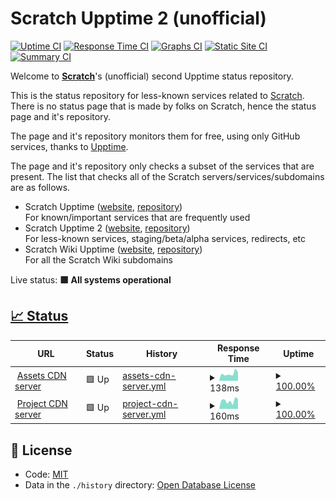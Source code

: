 # Scratch Upptime 2 (unofficial)

[![Uptime CI](https://github.com/Hans5958/Scratch-Upptime-2/workflows/Uptime%20CI/badge.svg)](https://github.com/Hans5958/Scratch-Upptime-2/actions?query=workflow%3A%22Uptime+CI%22)
[![Response Time CI](https://github.com/Hans5958/Scratch-Upptime-2/workflows/Response%20Time%20CI/badge.svg)](https://github.com/Hans5958/Scratch-Upptime-2/actions?query=workflow%3A%22Response+Time+CI%22)
[![Graphs CI](https://github.com/Hans5958/Scratch-Upptime-2/workflows/Graphs%20CI/badge.svg)](https://github.com/Hans5958/Scratch-Upptime-2/actions?query=workflow%3A%22Graphs+CI%22)
[![Static Site CI](https://github.com/Hans5958/Scratch-Upptime-2/workflows/Static%20Site%20CI/badge.svg)](https://github.com/Hans5958/Scratch-Upptime-2/actions?query=workflow%3A%22Static+Site+CI%22)
[![Summary CI](https://github.com/Hans5958/Scratch-Upptime-2/workflows/Summary%20CI/badge.svg)](https://github.com/Hans5958/Scratch-Upptime-2/actions?query=workflow%3A%22Summary+CI%22)

Welcome to **[Scratch](https://scratch.mit.edu)**'s (unofficial) second Upptime status repository.

This is the status repository for less-known services related to [Scratch](https://scratch.mit.edu). There is no status page that is made by folks on Scratch, hence the status page and it's repository.

The page and it's repository monitors them for free, using only GitHub services, thanks to [Upptime](https://github.com/upptime/upptime).

The page and it's repository only checks a subset of the services that are present. The list that checks all of the Scratch servers/services/subdomains are as follows.

- Scratch Upptime ([website](https://scratch-upptime.netlify.app), [repository](https://github.com/Hans5958/Scratch-Upptime))  
  For known/important services that are frequently used
- Scratch Upptime 2 ([website](https://scratch-upptime-2.netlify.app), [repository](https://github.com/Hans5958/Scratch-Upptime-2))  
  For less-known services, staging/beta/alpha services, redirects, etc
- Scratch Wiki Upptime ([website](https://scratch-wiki-upptime.netlify.app), [repository](https://github.com/Hans5958/Scratch-Wiki-Upptime))  
  For all the Scratch Wiki subdomains

Live status: <!--live status--> **🟩 All systems operational**

## [📈 Status](https://scratch-upptime-2.netlify.app)

<!--start: status pages-->
<!-- This summary is generated by Upptime (https://github.com/upptime/upptime) -->
<!-- Do not edit this manually, your changes will be overwritten -->
<!-- prettier-ignore -->
| URL | Status | History | Response Time | Uptime |
| --- | ------ | ------- | ------------- | ------ |
| <img alt="" src="https://favicons.githubusercontent.com/cdn.assets.scratch.mit.edu" height="13"> [Assets CDN server](https://cdn.assets.scratch.mit.edu) | 🟩 Up | [assets-cdn-server.yml](https://github.com/Hans5958/Scratch-Upptime-2/commits/master/history/assets-cdn-server.yml) | <details><summary><img alt="Response time graph" src="./graphs/assets-cdn-server/response-time-week.png" height="20"> 138ms</summary><br><a href="https://scratch-upptime=2.netlify.app/history/assets-cdn-server"><img alt="Response time 184" src="https://img.shields.io/endpoint?url=https%3A%2F%2Fraw.githubusercontent.com%2FHans5958%2FScratch-Upptime-2%2Fmaster%2Fapi%2Fassets-cdn-server%2Fresponse-time.json"></a><br><a href="https://scratch-upptime=2.netlify.app/history/assets-cdn-server"><img alt="24-hour response time 161" src="https://img.shields.io/endpoint?url=https%3A%2F%2Fraw.githubusercontent.com%2FHans5958%2FScratch-Upptime-2%2Fmaster%2Fapi%2Fassets-cdn-server%2Fresponse-time-day.json"></a><br><a href="https://scratch-upptime=2.netlify.app/history/assets-cdn-server"><img alt="7-day response time 138" src="https://img.shields.io/endpoint?url=https%3A%2F%2Fraw.githubusercontent.com%2FHans5958%2FScratch-Upptime-2%2Fmaster%2Fapi%2Fassets-cdn-server%2Fresponse-time-week.json"></a><br><a href="https://scratch-upptime=2.netlify.app/history/assets-cdn-server"><img alt="30-day response time 184" src="https://img.shields.io/endpoint?url=https%3A%2F%2Fraw.githubusercontent.com%2FHans5958%2FScratch-Upptime-2%2Fmaster%2Fapi%2Fassets-cdn-server%2Fresponse-time-month.json"></a><br><a href="https://scratch-upptime=2.netlify.app/history/assets-cdn-server"><img alt="1-year response time 184" src="https://img.shields.io/endpoint?url=https%3A%2F%2Fraw.githubusercontent.com%2FHans5958%2FScratch-Upptime-2%2Fmaster%2Fapi%2Fassets-cdn-server%2Fresponse-time-year.json"></a></details> | <details><summary><a href="https://scratch-upptime=2.netlify.app/history/assets-cdn-server">100.00%</a></summary><a href="https://scratch-upptime=2.netlify.app/history/assets-cdn-server"><img alt="All-time uptime 100.00%" src="https://img.shields.io/endpoint?url=https%3A%2F%2Fraw.githubusercontent.com%2FHans5958%2FScratch-Upptime-2%2Fmaster%2Fapi%2Fassets-cdn-server%2Fuptime.json"></a><br><a href="https://scratch-upptime=2.netlify.app/history/assets-cdn-server"><img alt="24-hour uptime 100.00%" src="https://img.shields.io/endpoint?url=https%3A%2F%2Fraw.githubusercontent.com%2FHans5958%2FScratch-Upptime-2%2Fmaster%2Fapi%2Fassets-cdn-server%2Fuptime-day.json"></a><br><a href="https://scratch-upptime=2.netlify.app/history/assets-cdn-server"><img alt="7-day uptime 100.00%" src="https://img.shields.io/endpoint?url=https%3A%2F%2Fraw.githubusercontent.com%2FHans5958%2FScratch-Upptime-2%2Fmaster%2Fapi%2Fassets-cdn-server%2Fuptime-week.json"></a><br><a href="https://scratch-upptime=2.netlify.app/history/assets-cdn-server"><img alt="30-day uptime 100.00%" src="https://img.shields.io/endpoint?url=https%3A%2F%2Fraw.githubusercontent.com%2FHans5958%2FScratch-Upptime-2%2Fmaster%2Fapi%2Fassets-cdn-server%2Fuptime-month.json"></a><br><a href="https://scratch-upptime=2.netlify.app/history/assets-cdn-server"><img alt="1-year uptime 100.00%" src="https://img.shields.io/endpoint?url=https%3A%2F%2Fraw.githubusercontent.com%2FHans5958%2FScratch-Upptime-2%2Fmaster%2Fapi%2Fassets-cdn-server%2Fuptime-year.json"></a></details>
| <img alt="" src="https://favicons.githubusercontent.com/cdn.projects.scratch.mit.edu" height="13"> [Project CDN server](https://cdn.projects.scratch.mit.edu) | 🟩 Up | [project-cdn-server.yml](https://github.com/Hans5958/Scratch-Upptime-2/commits/master/history/project-cdn-server.yml) | <details><summary><img alt="Response time graph" src="./graphs/project-cdn-server/response-time-week.png" height="20"> 160ms</summary><br><a href="https://scratch-upptime=2.netlify.app/history/project-cdn-server"><img alt="Response time 164" src="https://img.shields.io/endpoint?url=https%3A%2F%2Fraw.githubusercontent.com%2FHans5958%2FScratch-Upptime-2%2Fmaster%2Fapi%2Fproject-cdn-server%2Fresponse-time.json"></a><br><a href="https://scratch-upptime=2.netlify.app/history/project-cdn-server"><img alt="24-hour response time 194" src="https://img.shields.io/endpoint?url=https%3A%2F%2Fraw.githubusercontent.com%2FHans5958%2FScratch-Upptime-2%2Fmaster%2Fapi%2Fproject-cdn-server%2Fresponse-time-day.json"></a><br><a href="https://scratch-upptime=2.netlify.app/history/project-cdn-server"><img alt="7-day response time 160" src="https://img.shields.io/endpoint?url=https%3A%2F%2Fraw.githubusercontent.com%2FHans5958%2FScratch-Upptime-2%2Fmaster%2Fapi%2Fproject-cdn-server%2Fresponse-time-week.json"></a><br><a href="https://scratch-upptime=2.netlify.app/history/project-cdn-server"><img alt="30-day response time 164" src="https://img.shields.io/endpoint?url=https%3A%2F%2Fraw.githubusercontent.com%2FHans5958%2FScratch-Upptime-2%2Fmaster%2Fapi%2Fproject-cdn-server%2Fresponse-time-month.json"></a><br><a href="https://scratch-upptime=2.netlify.app/history/project-cdn-server"><img alt="1-year response time 164" src="https://img.shields.io/endpoint?url=https%3A%2F%2Fraw.githubusercontent.com%2FHans5958%2FScratch-Upptime-2%2Fmaster%2Fapi%2Fproject-cdn-server%2Fresponse-time-year.json"></a></details> | <details><summary><a href="https://scratch-upptime=2.netlify.app/history/project-cdn-server">100.00%</a></summary><a href="https://scratch-upptime=2.netlify.app/history/project-cdn-server"><img alt="All-time uptime 100.00%" src="https://img.shields.io/endpoint?url=https%3A%2F%2Fraw.githubusercontent.com%2FHans5958%2FScratch-Upptime-2%2Fmaster%2Fapi%2Fproject-cdn-server%2Fuptime.json"></a><br><a href="https://scratch-upptime=2.netlify.app/history/project-cdn-server"><img alt="24-hour uptime 100.00%" src="https://img.shields.io/endpoint?url=https%3A%2F%2Fraw.githubusercontent.com%2FHans5958%2FScratch-Upptime-2%2Fmaster%2Fapi%2Fproject-cdn-server%2Fuptime-day.json"></a><br><a href="https://scratch-upptime=2.netlify.app/history/project-cdn-server"><img alt="7-day uptime 100.00%" src="https://img.shields.io/endpoint?url=https%3A%2F%2Fraw.githubusercontent.com%2FHans5958%2FScratch-Upptime-2%2Fmaster%2Fapi%2Fproject-cdn-server%2Fuptime-week.json"></a><br><a href="https://scratch-upptime=2.netlify.app/history/project-cdn-server"><img alt="30-day uptime 100.00%" src="https://img.shields.io/endpoint?url=https%3A%2F%2Fraw.githubusercontent.com%2FHans5958%2FScratch-Upptime-2%2Fmaster%2Fapi%2Fproject-cdn-server%2Fuptime-month.json"></a><br><a href="https://scratch-upptime=2.netlify.app/history/project-cdn-server"><img alt="1-year uptime 100.00%" src="https://img.shields.io/endpoint?url=https%3A%2F%2Fraw.githubusercontent.com%2FHans5958%2FScratch-Upptime-2%2Fmaster%2Fapi%2Fproject-cdn-server%2Fuptime-year.json"></a></details>

<!--end: status pages-->

## 📄 License

- Code: [MIT](./LICENSE)
- Data in the `./history` directory: [Open Database License](https://opendatacommons.org/licenses/odbl/1-0/)
